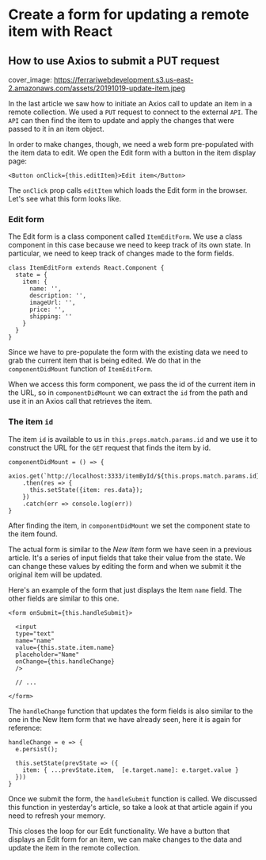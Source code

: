# Create a form for updating a remote item with React
## How to use Axios to submit a PUT request

cover_image: https://ferrariwebdevelopment.s3.us-east-2.amazonaws.com/assets/20191019-update-item.jpeg


In the last article we saw how to initiate an Axios call to update an item in a remote collection.
We used a `PUT` request to connect to the external `API`. The `API` can then find the item to update and apply the changes that were passed to it in an item object.

In order to make changes, though, we need a web form pre-populated with the item data to edit. We open the Edit form with a button in the item display page:

```
<Button onClick={this.editItem}>Edit item</Button>
```

The `onClick` prop calls `editItem` which loads the Edit form in the browser. Let's see what this form looks like.

### Edit form

The Edit form is a class component called `ItemEditForm`. We use a class component in this case because we need to keep track of its own state. In particular, we need to keep track of changes made to the form fields.

```
class ItemEditForm extends React.Component {
  state = {
    item: {
      name: '',
      description: '',
      imageUrl: '',
      price: '',
      shipping: ''
    }
  }
}
```
Since we have to pre-populate the form with the existing data we need to grab the current item that is being edited.
We do that in the `componentDidMount` function of `ItemEditForm`.

When we access this form component, we pass the id of the current item in the URL, so in `componentDidMount` we can extract the `id` from the path and use it in an Axios call that retrieves the item.

### The item `id`

The item `id` is available to us in `this.props.match.params.id` and we use it to construct the URL for the `GET` request that finds the item by id.

```
componentDidMount = () => {
  axios.get(`http://localhost:3333/itemById/${this.props.match.params.id}`)
    .then(res => {
      this.setState({item: res.data});
    })
    .catch(err => console.log(err))
}
```

After finding the item, in `componentDidMount` we set the component state to the item found.

The actual form is similar to the *New Item* form we have seen in a previous article. It's a series of input fields that take their value from the state.
We can change these values by editing the form and when we submit it the original item will be updated.

Here's an example of the form that just displays the Item `name` field. The other fields are similar to this one.

```
<form onSubmit={this.handleSubmit}>

  <input
  type="text"
  name="name"
  value={this.state.item.name}
  placeholder="Name"
  onChange={this.handleChange}
  />

  // ...

</form>
```

The `handleChange` function that updates the form fields is also similar to the one in the New Item form that we have already seen, here it is again for reference:

```
handleChange = e => {
  e.persist();

  this.setState(prevState => ({
    item: { ...prevState.item,  [e.target.name]: e.target.value }
  }))
}
```

Once we submit the form, the `handleSubmit` function is called. We discussed this function in yesterday's article, so take a look at that article again if you need to refresh your memory.

This closes the loop for our Edit functionality. We have a button that displays an Edit form for an item, we can make changes to the data and update the item in the remote collection.
